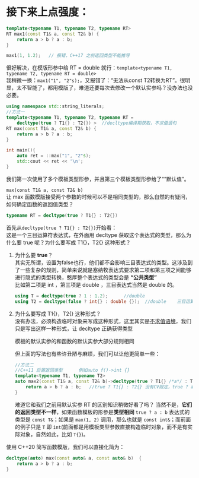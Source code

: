 # 接下来上点强度：
```cpp
template<typename T1, typename T2, typename RT>
RT max1(const T1& a, const T2& b) {
	return a > b ? a : b;
}

max1(1, 1.2);	// 报错，C++17 之前返回类型不能推导
```
很好解决，在模版形参中给 RT = double 就行：```template<typename T1, typename T2, typename RT = double>```  
我稍微一换：```max1("1", "2"s);```，又报错了：“无法从const T2转换为RT”。很明显，太不智能了，都用模版了，难道还要每次去修改一个默认实参吗？没办法也没必要。  
```cpp
using namespace std::string_literals;
//方法一
template<typename T1, typename T2, typename RT =
	decltype(true ? T1{} : T2{}) >	//decltype编译期获取，不求值语句
RT max(const T1& a, const T2& b) {
	return a > b ? a : b;
}

int main(){
    auto ret = ::max("1", "2"s);
    std::cout << ret << '\n';
}
```
我们第一次使用了多个模板类型形参，并且第三个模板类型形参给了“”默认值”。  

```max(const T1& a, const T2& b)```  
让 max 函数模版接受两个参数的时候可以不是相同类型的，那么自然的有疑问，如何确定函数的返回值类型？  
```cpp 
typename RT = decltype(true ? T1{} : T2{})
```  
首先从```decltype(true ? T1{} : T2{})```开始看：  
这是一个三目运算符表达式，在外面用 decltype 获取这个表达式的类型，那么为什么要 true 呢？为什么要写成 T1{}，T2{} 这种形式？  
1. 为什么要 **true**？  
   其实无所谓，设置为false也行，他们都不会影响三目表达式的类型。这涉及到了一些复杂的规则，简单来说就是塞纳牧表达式要求第二项和第三项之间能够进行隐式的类型转换，憨厚整个表达式的类型会是 **“公共类型”**  
   比如第二项是 int ，第三项是 double ，三目表达式当然是 double 的。
   ```cpp
   using T = decltype(true ? 1 : 1.2);		//double
   using T2 = decltype(false ? int{} : double {});	//double	三目运算符会找到一个所谓的公共类型
   ```
2. 为什么要写成 T1{}，T2{} 这种形式？  
	没有办法，必须构造临时对象来写成这种形式，这里其实是[不求值语境](https://zh.cppreference.com/w/cpp/language/expressions#.E6.BD.9C.E5.9C.A8.E6.B1.82.E5.80.BC.E8.A1.A8.E8.BE.BE.E5.BC.8F)，我们只是写出这样一种形式，让 decltype 正确获得类型

	模板的默认实参的和函数的默认实参大部分规则相同

	但上面的写法也有些许丑陋与麻烦，我们可以让他更简单一些：
	```cpp
	//方法二
	//C++11 后置返回类型		例如auto f()->int {}
	template<typename T1, typename T2>
	auto max2(const T1& a, const T2& b)->decltype(true ? T1{} /*a*/ : T2{} /*b*/) {		//这里的auto是一个占位符
		return a > b ? a : b;	//true ? T1{} : T2{} 没有CV限定，true ? a : b有CV限定，可能导致不一样
	}
	```
	难道它和我们之前用默认实参 RT 的区别知识稍微好看了吗？
	当然不是，**它们的返回类型不一样**，如果函数模板的形参是**类型相同** ```true ? a : b``` 表达式的类型是 ```const T&```；如果是 ```max(1, 2)``` 调用，那么也就是 ```const int&```；而前面的例子只是 ```T``` 即 ```int```(前面都是用模板类型参数直接构造临时对象，而不是有实际对象，自然如此，比如 ```T{}```)。

使用 C++20 简写函数模版，我们可以直接化简为：
```cpp
decltype(auto) max(const auto& a, const auto& b)  {
    return a > b ? a : b;
}
```
